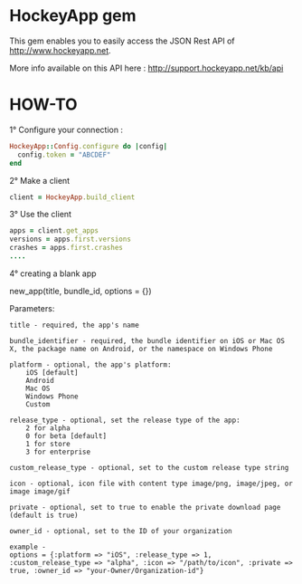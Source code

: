 HockeyApp gem
=============

This gem enables you to easily access the JSON Rest API of http://www.hockeyapp.net.

More info available on this API here : http://support.hockeyapp.net/kb/api


HOW-TO
======

1° Configure your connection :

```ruby
HockeyApp::Config.configure do |config|
  config.token = "ABCDEF"
end
```

2° Make a client

```ruby
client = HockeyApp.build_client
```

3° Use the client

```ruby
apps = client.get_apps
versions = apps.first.versions
crashes = apps.first.crashes
....
```

4° creating a blank app

new_app(title, bundle_id, options = {})

Parameters:

    title - required, the app's name

    bundle_identifier - required, the bundle identifier on iOS or Mac OS X, the package name on Android, or the namespace on Windows Phone

    platform - optional, the app's platform:
        iOS [default]
        Android
        Mac OS
        Windows Phone
        Custom

    release_type - optional, set the release type of the app:
        2 for alpha
        0 for beta [default]
        1 for store
        3 for enterprise

    custom_release_type - optional, set to the custom release type string

    icon - optional, icon file with content type image/png, image/jpeg, or image image/gif

    private - optional, set to true to enable the private download page (default is true)

    owner_id - optional, set to the ID of your organization

    example -  
    options = {:platform => "iOS", :release_type => 1, :custom_release_type => "alpha", :icon => "/path/to/icon", :private => true, :owner_id => "your-Owner/Organization-id"}